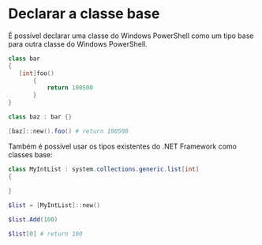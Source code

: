 # <a name="declare-base-class"></a>Declarar a classe base
É possível declarar uma classe do Windows PowerShell como um tipo base para outra classe do Windows PowerShell.

```PowerShell
class bar
{
   [int]foo() 
       {
           return 100500
       }
}

class baz : bar {}

[baz]::new().foo() # return 100500
```

Também é possível usar os tipos existentes do .NET Framework como classes base:

```PowerShell
class MyIntList : system.collections.generic.list[int]
{
    
}

$list = [MyIntList]::new()

$list.Add(100)

$list[0] # return 100
```